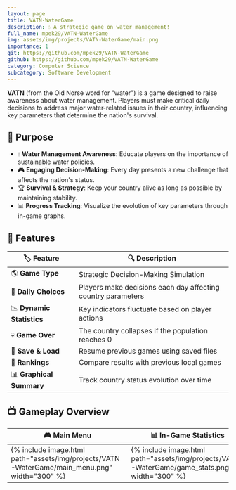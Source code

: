 ```yaml
---
layout: page
title: VATN-WaterGame
description: 💧 A strategic game on water management!
full_name: mpek29/VATN-WaterGame
img: assets/img/projects/VATN-WaterGame/main.png
importance: 1
git: https://github.com/mpek29/VATN-WaterGame
github: https://github.com/mpek29/VATN-WaterGame
category: Computer Science
subcategory: Software Development
---
```



**VATN** (from the Old Norse word for "water") is a game designed to raise awareness about water management. Players must make critical daily decisions to address major water-related issues in their country, influencing key parameters that determine the nation's survival.

## 🎯 Purpose

- 💧 **Water Management Awareness**: Educate players on the importance of sustainable water policies.
- 🎮 **Engaging Decision-Making**: Every day presents a new challenge that affects the nation's status.
- 🏆 **Survival & Strategy**: Keep your country alive as long as possible by maintaining stability.
- 📊 **Progress Tracking**: Visualize the evolution of key parameters through in-game graphs.

## 📝 Features

| 🏷️ Feature        | 🔍 Description |
|----------------|-------------|
| 🌎 **Game Type** | Strategic Decision-Making Simulation |
| 📅 **Daily Choices** | Players make decisions each day affecting country parameters |
| 📉 **Dynamic Statistics** | Key indicators fluctuate based on player actions |
| 💀 **Game Over** | The country collapses if the population reaches 0 |
| 📂 **Save & Load** | Resume previous games using saved files |
| 🏅 **Rankings** | Compare results with previous local games |
| 📊 **Graphical Summary** | Track country status evolution over time |

## 📺 Gameplay Overview

| 🎮 Main Menu | 📊 In-Game Statistics | 🏆 Endgame Rankings |
|-----------|-----------|-----------|
| {% include image.html path="assets/img/projects/VATN-WaterGame/main_menu.png" width="300" %} | {% include image.html path="assets/img/projects/VATN-WaterGame/game_stats.png" width="300" %} | {% include image.html path="assets/img/projects/VATN-WaterGame/rankings.png" width="300" %} |

